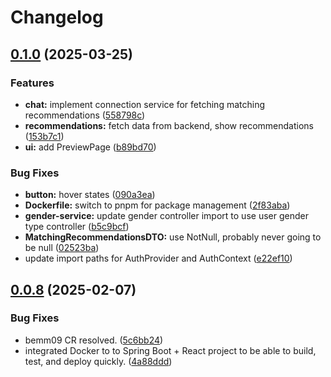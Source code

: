 # Changelog

## [0.1.0](https://github.com/K444RU/match-me/compare/front-end-0.0.8...front-end-0.1.0) (2025-03-25)


### Features

* **chat:** implement connection service for fetching matching recommendations ([558798c](https://github.com/K444RU/match-me/commit/558798cfd1c0eb79700fd74745c6f055eb2b1eff))
* **recommendations:** fetch data from backend, show recommendations ([153b7c1](https://github.com/K444RU/match-me/commit/153b7c1f17ee6e00d479a129bfd8fc1958ab1544))
* **ui:** add PreviewPage ([b89bd70](https://github.com/K444RU/match-me/commit/b89bd7072f78f391c3e34c7d1022e770dbc0a92f))


### Bug Fixes

* **button:** hover states ([090a3ea](https://github.com/K444RU/match-me/commit/090a3ea438ceaa7ebac361e02090f78d3a0c544e))
* **Dockerfile:** switch to pnpm for package management ([2f83aba](https://github.com/K444RU/match-me/commit/2f83aba9b65744a8363a921557c34fcb9379924b))
* **gender-service:** update gender controller import to use user gender type controller ([b5c9bcf](https://github.com/K444RU/match-me/commit/b5c9bcf50b7754c653961a760725c4e9ee05e287))
* **MatchingRecommendationsDTO:** use NotNull, probably never going to be null ([02523ba](https://github.com/K444RU/match-me/commit/02523bae7a823ad0ba4b9a8f8600d10a226e5f0e))
* update import paths for AuthProvider and AuthContext ([e22ef10](https://github.com/K444RU/match-me/commit/e22ef1076fc678afeb340ce39e22c082560b7dac))

## [0.0.8](https://github.com/karlromets/match-me/compare/front-end-v0.2.0...front-end-0.0.8) (2025-02-07)


### Bug Fixes

* bemm09 CR resolved. ([5c6bb24](https://github.com/karlromets/match-me/commit/5c6bb24c89bbfd79e0c56da7c933498e2d5f5f9b))
* integrated Docker to to Spring Boot + React project to be able to build, test, and deploy quickly. ([4a88ddd](https://github.com/karlromets/match-me/commit/4a88dddcd06473366d42fa2a34b395546bc6aeef))
